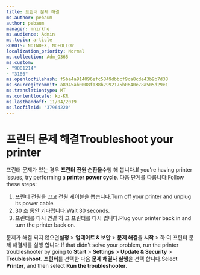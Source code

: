 ```yaml
---
title: 프린터 문제 해결
ms.author: pebaum
author: pebaum
manager: mnirkhe
ms.audience: Admin
ms.topic: article
ROBOTS: NOINDEX, NOFOLLOW
localization_priority: Normal
ms.collection: Adm_O365
ms.custom:
- "9001214"
- "3186"
ms.openlocfilehash: f5ba4a914096efc5849dbbcf9ca8cde43b9b7d38
ms.sourcegitcommit: a8945ab0008f138b2992175b0640e78a505d29e1
ms.translationtype: MT
ms.contentlocale: ko-KR
ms.lasthandoff: 11/04/2019
ms.locfileid: "37964220"
---
```

# <a name="troubleshoot-your-printer"></a><span data-ttu-id="30083-102">프린터 문제 해결</span><span class="sxs-lookup"><span data-stu-id="30083-102">Troubleshoot your printer</span></span>

<span data-ttu-id="30083-103">프린터 문제가 있는 경우 **프린터 전원 순환을**수행 해 봅니다.</span><span class="sxs-lookup"><span data-stu-id="30083-103">If you're having printer issues, try performing a **printer power cycle**.</span></span> <span data-ttu-id="30083-104">다음 단계를 따릅니다:</span><span class="sxs-lookup"><span data-stu-id="30083-104">Follow these steps:</span></span>

1. <span data-ttu-id="30083-105">프린터 전원을 끄고 전원 케이블을 뽑습니다.</span><span class="sxs-lookup"><span data-stu-id="30083-105">Turn off your printer and unplug its power cable.</span></span>
2. <span data-ttu-id="30083-106">30 초 동안 기다립니다.</span><span class="sxs-lookup"><span data-stu-id="30083-106">Wait 30 seconds.</span></span>
3. <span data-ttu-id="30083-107">프린터를 다시 연결 하 고 프린터를 다시 켭니다.</span><span class="sxs-lookup"><span data-stu-id="30083-107">Plug your printer back in and turn the printer back on.</span></span>

<span data-ttu-id="30083-108">문제가 해결 되지 않으면**설정** > **업데이트 & 보안** > **문제 해결**을 **시작** > 하 여 프린터 문제 해결사를 실행 합니다.</span><span class="sxs-lookup"><span data-stu-id="30083-108">If that didn't solve your problem, run the printer troubleshooter by going to **Start** > **Settings** > **Update & Security** > **Troubleshoot**.</span></span> <span data-ttu-id="30083-109">**프린터**를 선택한 다음 **문제 해결사 실행**을 선택 합니다.</span><span class="sxs-lookup"><span data-stu-id="30083-109">Select **Printer**, and then select **Run the troubleshooter**.</span></span>